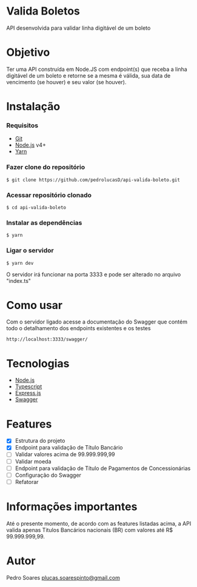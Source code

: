 # Valida Boletos

API desenvolvida para validar linha digitável de um boleto


# Objetivo

Ter uma API construída em Node.JS com endpoint(s) que receba a linha digitável de um boleto e retorne se a mesma é válida, sua data de vencimento (se houver) e seu valor (se houver).

# Instalação
### Requisitos
- [Git](https://git-scm.com/book/en/v2/Getting-Started-Installing-Git)
- [Node.js](https://nodejs.org/) v4+
- [Yarn](https://yarnpkg.com/getting-started)

### Fazer clone do repositório
```
$ git clone https://github.com/pedrolucasD/api-valida-boleto.git
```
### Acessar repositório clonado
```
$ cd api-valida-boleto
```
### Instalar as dependências
```
$ yarn
```

### Ligar o servidor
```
$ yarn dev
```
O servidor irá funcionar na porta 3333 e pode ser alterado no arquivo "index.ts"

# Como usar
Com o servidor ligado acesse a documentação do Swagger que contém todo o detalhamento dos endpoints existentes e os testes
```
http://localhost:3333/swagger/
```

# Tecnologias
- [Node.js](https://nodejs.org/)
- [Typescript](https://www.typescriptlang.org/)
- [Express.js](https://expressjs.com/pt-br/)
- [Swagger](https://swagger.io/)

# Features
- [x] Estrutura do projeto
- [x] Endpoint para validação de Título Bancário
- [ ] Validar valores acima de 99.999.999,99
- [ ] Validar moeda
- [ ] Endpoint para validação de Título de Pagamentos de Concessionárias
- [ ] Configuração do Swagger
- [ ] Refatorar

# Informações importantes
Até o presente momento, de acordo com as features listadas acima, a API valida apenas Titulos Bancários nacionais (BR) com valores até R$ 99.999.999,99.

# Autor
Pedro Soares
plucas.soarespinto@gmail.com
